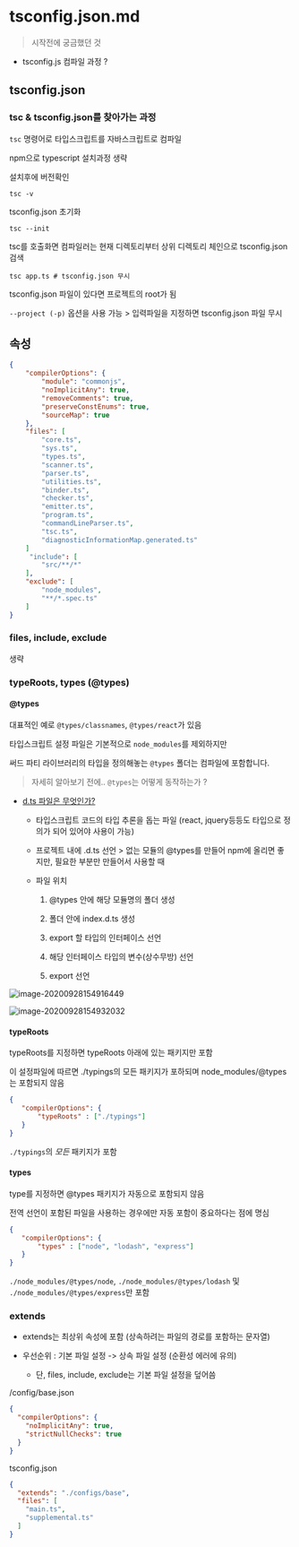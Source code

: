 # tsconfig.json.md

> 시작전에 궁금했던 것

- tsconfig.js 컴파일 과정 ?

## tsconfig.json

### tsc & tsconfig.json를 찾아가는 과정



`tsc` 명령어로 타입스크립트를 자바스크립트로 컴파일



npm으로 typescript 설치과정 생략

설치후에 버전확인

```shell
tsc -v
```



tsconfig.json 초기화

```shell
tsc --init
```



tsc를 호출화면 컴파일러는 현재 디렉토리부터 상위 디렉토리 체인으로 tsconfig.json 검색

```shell
tsc app.ts # tsconfig.json 무시
```



tsconfig.json 파일이 있다면 프로젝트의 root가 됨

`--project (-p)` 옵션을 사용 가능 > 입력파일을 지정하면 tsconfig.json 파일 무시



##  속성

```json
{
    "compilerOptions": {
        "module": "commonjs",
        "noImplicitAny": true,
        "removeComments": true,
        "preserveConstEnums": true,
        "sourceMap": true
    },
    "files": [
        "core.ts",
        "sys.ts",
        "types.ts",
        "scanner.ts",
        "parser.ts",
        "utilities.ts",
        "binder.ts",
        "checker.ts",
        "emitter.ts",
        "program.ts",
        "commandLineParser.ts",
        "tsc.ts",
        "diagnosticInformationMap.generated.ts"
    ]
     "include": [
        "src/**/*"
    ],
    "exclude": [
        "node_modules",
        "**/*.spec.ts"
    ]
}
```



### files, include, exclude

생략



### typeRoots, types (@types)

#### @types

대표적인 예로 `@types/classnames`, `@types/react`가 있음

타입스크립트 설정 파일은 기본적으로 `node_modules`를 제외하지만 

써드 파티 라이브러리의 타입을 정의해놓는 `@types` 폴더는 컴파일에 포함합니다. 



> 자세히 알아보기 전에.. `@types`는 어떻게 동작하는가 ?

- [d.ts 파일은 무엇인가?](https://www.slideshare.net/gloridea/dts-74589285) 

  - 타입스크립트 코드의 타입 추론을 돕는 파일 (react, jquery등등도 타입으로 정의가 되어 있어야 사용이 가능)

  - 프로젝트 내에 .d.ts 선언 > 없는 모듈의 @types를 만들어 npm에 올리면 좋지만, 필요한 부분만 만들어서 사용할 때

  - 파일 위치

    1. @types 안에 해당 모듈명의 폴더 생성

    2. 폴더 안에 index.d.ts 생성

    3. export 할 타입의 인터페이스 선언

    4. 해당 인터페이스 타입의 변수(상수무방) 선언

    5. export 선언

![image-20200928154916449](file:///Users/user/code/moonscode/gatsby-gitbook-starter/public/static/images/image-20200928154916449.png?lastModify=1601280839)

![image-20200928154932032](file:///Users/user/code/moonscode/gatsby-gitbook-starter/public/static/images/image-20200928154932032.png?lastModify=1601280839)



#### typeRoots

typeRoots를 지정하면 typeRoots 아래에 있는 패키지만 포함

이 설정파일에 따르면 ./typings의 모든 패키지가 포하되며 node_modules/@types는 포함되지 않음

```json
{
   "compilerOptions": {
       "typeRoots" : ["./typings"]
   }
}
```

`./typings`의 *모든* 패키지가 포함



#### types

type를 지정하면 @types 패키지가 자동으로 포함되지 않음

전역 선언이 포함된 파일을 사용하는 경우에만 자동 포함이 중요하다는 점에 명심

```json
{
   "compilerOptions": {
       "types" : ["node", "lodash", "express"]
   }
}
```

`./node_modules/@types/node`, `./node_modules/@types/lodash` 및 `./node_modules/@types/express`만 포함



### extends

- extends는 최상위 속성에 포함 (상속하려는 파일의 경로를 포함하는 문자열)

- 우선순위 : 기본 파일 설정 -> 상속 파일 설정 (순환성 에러에 유의)
  - 단, files, include, exclude는 기본 파일 설정을 덮어씀



/config/base.json

```json
{
  "compilerOptions": {
    "noImplicitAny": true,
    "strictNullChecks": true
  }
}
```





tsconfig.json

```json
{
  "extends": "./configs/base",
  "files": [
    "main.ts",
    "supplemental.ts"
  ]
}
```



